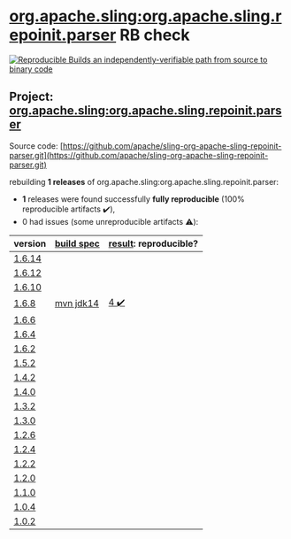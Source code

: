 [org.apache.sling:org.apache.sling.repoinit.parser](https://search.maven.org/artifact/org.apache.sling/org.apache.sling.repoinit.parser/) RB check
=======

[![Reproducible Builds](https://reproducible-builds.org/images/logos/rb.svg) an independently-verifiable path from source to binary code](https://reproducible-builds.org/)

## Project: [org.apache.sling:org.apache.sling.repoinit.parser](https://search.maven.org/artifact/org.apache.sling/org.apache.sling.repoinit.parser/)

Source code: [https://github.com/apache/sling-org-apache-sling-repoinit-parser.git](https://github.com/apache/sling-org-apache-sling-repoinit-parser.git)

rebuilding **1 releases** of org.apache.sling:org.apache.sling.repoinit.parser:
- **1** releases were found successfully **fully reproducible** (100% reproducible artifacts :heavy_check_mark:),
- 0 had issues (some unreproducible artifacts :warning:):

| version | [build spec](BUILDSPEC.md) | [result](https://reproducible-builds.org/docs/jvm/): reproducible? |
| -- | --------- | ------ |
| [1.6.14](https://search.maven.org/artifact/org.apache.sling/org.apache.sling.pipes/1.6.14/pom) | | |
| [1.6.12](https://search.maven.org/artifact/org.apache.sling/org.apache.sling.pipes/1.6.12/pom) | | |
| [1.6.10](https://search.maven.org/artifact/org.apache.sling/org.apache.sling.pipes/1.6.10/pom) | | |
| [1.6.8](https://search.maven.org/artifact/org.apache.sling/org.apache.sling.repoinit.parser/1.6.8/pom) | [mvn jdk14](org.apache.sling.repoinit.parser-1.6.8.buildspec) | [4 :heavy_check_mark: ](org.apache.sling.repoinit.parser-1.6.8.buildcompare) |
| [1.6.6](https://search.maven.org/artifact/org.apache.sling/org.apache.sling.repoinit.parser/1.6.6/pom) | | |
| [1.6.4](https://search.maven.org/artifact/org.apache.sling/org.apache.sling.repoinit.parser/1.6.4/pom) | | |
| [1.6.2](https://search.maven.org/artifact/org.apache.sling/org.apache.sling.repoinit.parser/1.6.2/pom) | | |
| [1.5.2](https://search.maven.org/artifact/org.apache.sling/org.apache.sling.repoinit.parser/1.5.2/pom) | | |
| [1.4.2](https://search.maven.org/artifact/org.apache.sling/org.apache.sling.repoinit.parser/1.4.2/pom) | | |
| [1.4.0](https://search.maven.org/artifact/org.apache.sling/org.apache.sling.repoinit.parser/1.4.0/pom) | | |
| [1.3.2](https://search.maven.org/artifact/org.apache.sling/org.apache.sling.repoinit.parser/1.3.2/pom) | | |
| [1.3.0](https://search.maven.org/artifact/org.apache.sling/org.apache.sling.repoinit.parser/1.3.0/pom) | | |
| [1.2.6](https://search.maven.org/artifact/org.apache.sling/org.apache.sling.repoinit.parser/1.2.6/pom) | | |
| [1.2.4](https://search.maven.org/artifact/org.apache.sling/org.apache.sling.repoinit.parser/1.2.4/pom) | | |
| [1.2.2](https://search.maven.org/artifact/org.apache.sling/org.apache.sling.repoinit.parser/1.2.2/pom) | | |
| [1.2.0](https://search.maven.org/artifact/org.apache.sling/org.apache.sling.repoinit.parser/1.2.0/pom) | | |
| [1.1.0](https://search.maven.org/artifact/org.apache.sling/org.apache.sling.repoinit.parser/1.1.0/pom) | | |
| [1.0.4](https://search.maven.org/artifact/org.apache.sling/org.apache.sling.repoinit.parser/1.0.4/pom) | | |
| [1.0.2](https://search.maven.org/artifact/org.apache.sling/org.apache.sling.repoinit.parser/1.0.2/pom) | | |
